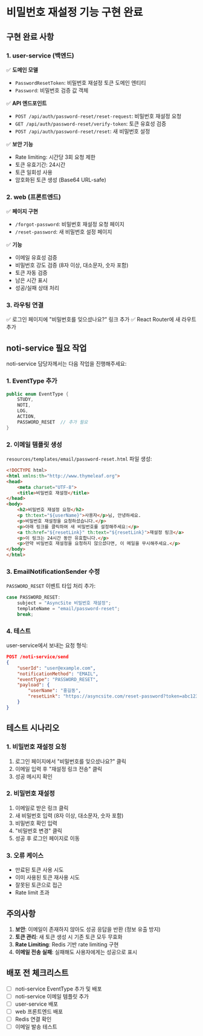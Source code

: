 # 비밀번호 재설정 기능 구현 완료

## 구현 완료 사항

### 1. user-service (백엔드)
✅ **도메인 모델**
- `PasswordResetToken`: 비밀번호 재설정 토큰 도메인 엔티티
- `Password`: 비밀번호 검증 값 객체

✅ **API 엔드포인트**
- `POST /api/auth/password-reset/reset-request`: 비밀번호 재설정 요청
- `GET /api/auth/password-reset/verify-token`: 토큰 유효성 검증
- `POST /api/auth/password-reset/reset`: 새 비밀번호 설정

✅ **보안 기능**
- Rate limiting: 시간당 3회 요청 제한
- 토큰 유효기간: 24시간
- 토큰 일회성 사용
- 암호화된 토큰 생성 (Base64 URL-safe)

### 2. web (프론트엔드)
✅ **페이지 구현**
- `/forgot-password`: 비밀번호 재설정 요청 페이지
- `/reset-password`: 새 비밀번호 설정 페이지

✅ **기능**
- 이메일 유효성 검증
- 비밀번호 강도 검증 (8자 이상, 대소문자, 숫자 포함)
- 토큰 자동 검증
- 남은 시간 표시
- 성공/실패 상태 처리

### 3. 라우팅 연결
✅ 로그인 페이지에 "비밀번호를 잊으셨나요?" 링크 추가
✅ React Router에 새 라우트 추가

## noti-service 필요 작업

noti-service 담당자께서는 다음 작업을 진행해주세요:

### 1. EventType 추가
```java
public enum EventType {
    STUDY,
    NOTI,
    LOG,
    ACTION,
    PASSWORD_RESET  // 추가 필요
}
```

### 2. 이메일 템플릿 생성
`resources/templates/email/password-reset.html` 파일 생성:
```html
<!DOCTYPE html>
<html xmlns:th="http://www.thymeleaf.org">
<head>
    <meta charset="UTF-8">
    <title>비밀번호 재설정</title>
</head>
<body>
    <h2>비밀번호 재설정 요청</h2>
    <p th:text="${userName}">사용자</p>님, 안녕하세요.
    <p>비밀번호 재설정을 요청하셨습니다.</p>
    <p>아래 링크를 클릭하여 새 비밀번호를 설정해주세요:</p>
    <a th:href="${resetLink}" th:text="${resetLink}">재설정 링크</a>
    <p>이 링크는 24시간 동안 유효합니다.</p>
    <p>만약 비밀번호 재설정을 요청하지 않으셨다면, 이 메일을 무시해주세요.</p>
</body>
</html>
```

### 3. EmailNotificationSender 수정
`PASSWORD_RESET` 이벤트 타입 처리 추가:
```java
case PASSWORD_RESET:
    subject = "AsyncSite 비밀번호 재설정";
    templateName = "email/password-reset";
    break;
```

### 4. 테스트
user-service에서 보내는 요청 형식:
```json
POST /noti-service/send
{
    "userId": "user@example.com",
    "notificationMethod": "EMAIL",
    "eventType": "PASSWORD_RESET",
    "payload": {
        "userName": "홍길동",
        "resetLink": "https://asyncsite.com/reset-password?token=abc123"
    }
}
```

## 테스트 시나리오

### 1. 비밀번호 재설정 요청
1. 로그인 페이지에서 "비밀번호를 잊으셨나요?" 클릭
2. 이메일 입력 후 "재설정 링크 전송" 클릭
3. 성공 메시지 확인

### 2. 비밀번호 재설정
1. 이메일로 받은 링크 클릭
2. 새 비밀번호 입력 (8자 이상, 대소문자, 숫자 포함)
3. 비밀번호 확인 입력
4. "비밀번호 변경" 클릭
5. 성공 후 로그인 페이지로 이동

### 3. 오류 케이스
- 만료된 토큰 사용 시도
- 이미 사용된 토큰 재사용 시도
- 잘못된 토큰으로 접근
- Rate limit 초과

## 주의사항

1. **보안**: 이메일이 존재하지 않아도 성공 응답을 반환 (정보 유출 방지)
2. **토큰 관리**: 새 토큰 생성 시 기존 토큰 모두 무효화
3. **Rate Limiting**: Redis 기반 rate limiting 구현
4. **이메일 전송 실패**: 실패해도 사용자에게는 성공으로 표시

## 배포 전 체크리스트

- [ ] noti-service EventType 추가 및 배포
- [ ] noti-service 이메일 템플릿 추가
- [ ] user-service 배포
- [ ] web 프론트엔드 배포
- [ ] Redis 연결 확인
- [ ] 이메일 발송 테스트